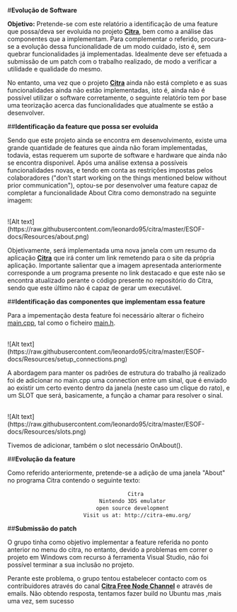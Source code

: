 ﻿#**Evolução de Software**

**Objetivo:** Pretende-se com este relatório a identificação de uma feature que possa/deva ser evoluida no projeto  **[Citra](http://citra-emu.org/)**, bem como a análise das componentes que a implementam. Para complementar o referido, procura-se a evolução dessa funcionalidade de um modo cuidado, isto é, sem quebrar funcionalidades já implementadas. Idealmente deve ser efetuada a submissão de um patch com o trabalho realizado, de modo a verificar a utilidade e qualidade do mesmo.

No entanto, uma vez que o projeto **[Citra](http://citra-emu.org/)** ainda não está completo e as suas funcionalidades ainda não estão implementadas, isto é, ainda não é possível utilizar o software corretamente, o seguinte relatório tem por base uma teorização acerca das funcionalidades que atualmente se estão a desenvolver.

##**Identificação da feature que possa ser evoluida**

Sendo que este projeto ainda se encontra em desenvolvimento, existe uma grande quantidade de features que ainda não foram implementadas, todavia, estas requerem um suporte de software e hardware que ainda não se encontra disponivel. Após uma análise extensa a possíveis funcionalidades novas, e tendo em conta as restrições impostas pelos colaboradores ("don’t start working on the things mentioned below without prior communication"), optou-se por desenvolver uma feature capaz de completar a funcionalidade About Citra como demonstrado na seguinte imagem:

<br>
![Alt text](https://raw.githubusercontent.com/leonardo95/citra/master/ESOF-docs/Resources/about.png)
<br>

Objetivamente, será implementada uma nova janela com um resumo da aplicação **[Citra](http://citra-emu.org/)** que irá conter um link remetendo para o site da própria aplicação. Importante salientar que a imagem apresentada anteriormente corresponde a um programa presente no link destacado e que este não se encontra atualizado perante o código presente no repositório do Citra, sendo que este último não é capaz de gerar um executável.

##**Identificação das componentes que implementam essa feature**

Para a impementação desta feature foi necessário alterar o ficheiro [main.cpp](https://github.com/leonardo95/citra/blob/master/src/citra_qt/main.cpp), tal como o ficheiro [main.h](https://github.com/leonardo95/citra/blob/master/src/citra_qt/main.h).

<br>
![Alt text](https://raw.githubusercontent.com/leonardo95/citra/master/ESOF-docs/Resources/setup_connections.png)
<br>

A abordagem para manter os padrões de estrutura do trabalho já realizado foi de adicionar no main.cpp uma connection entre um sinal, que é enviado ao existir um certo evento dentro da janela (neste caso um clique do rato), e um SLOT que será, basicamente, a função a chamar para resolver o sinal.

<br>
![Alt text](https://raw.githubusercontent.com/leonardo95/citra/master/ESOF-docs/Resources/slots.png)
<br>

Tivemos de adicionar, também o slot necessário OnAbout().

##**Evolução da feature**

Como referido anteriormente, pretende-se a adição de uma janela "About" no programa Citra contendo o seguinte texto:


										  Citra
							 	 Nintendo 3DS emulator
								open source development
							Visit us at: http://citra-emu.org/ 


##**Submissão do patch**

O grupo tinha como objetivo implementar a feature referida no ponto anterior no menu do citra, no entanto, devido a problemas em correr o projeto em Windows com recurso á
ferramenta Visual Studio, não foi possível terminar a sua inclusão no projeto.

Perante este problema, o grupo tentou estabelecer contacto com os contribuidores através do canal **[Citra Free Node Channel](http://webchat.freenode.net/?channels=citra)** e através de emails.
Não obtendo resposta, tentamos fazer build no Ubuntu mas ,mais uma vez, sem sucesso 
